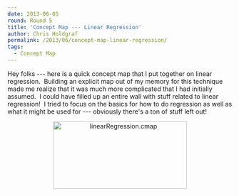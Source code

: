 ```yaml
---
date: 2013-06-05
round: Round 5
title: 'Concept Map --- Linear Regression'
author: Chris Holdgraf
permalink: /2013/06/concept-map-linear-regression/
tags:
  - Concept Map
---
```

Hey folks --- here is a quick concept map that I put together on linear regression.  Building an explicit map out of my memory for this technique made me realize that it was much more complicated that I had initially assumed.  I could have filled up an entire wall with stuff related to linear regression!  I tried to focus on the basics for how to do regression as well as what it might be used for --- obviously there's a ton of stuff left out!

<p style="text-align: center;">
  <a href="http://files.software-carpentry.org/training-course/2013/06/linearRegression.cmap_.jpg"><img class="size-medium wp-image-2998 aligncenter" alt="linearRegression.cmap" src="http://teaching.software-carpentry.org/wp-content/uploads/2013/06/linearRegression.cmap_-300x152.jpg" width="300" height="152" /></a>
</p>
